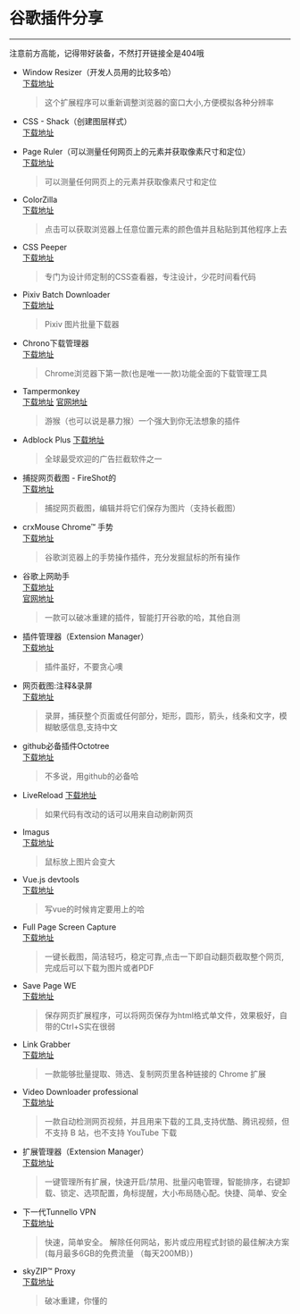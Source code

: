 # 谷歌插件分享
---
注意前方高能，记得带好装备，不然打开链接全是404哦

- Window Resizer（开发人员用的比较多哈）   
  [下载地址](https://chrome.google.com/webstore/detail/window-resizer/kkelicaakdanhinjdeammmilcgefonfh)   
  > 这个扩展程序可以重新调整浏览器的窗口大小,方便模拟各种分辨率

- CSS - Shack（创建图层样式）   
  [下载地址](https://chrome.google.com/webstore/detail/css-shack/geiccgjkigajaicecnhdokggninehdlp)     

- Page Ruler（可以测量任何网页上的元素并获取像素尺寸和定位）  
  [下载地址](https://chrome.google.com/webstore/detail/page-ruler/emliamioobfffbgcfdchabfibonehkme)   
  > 可以测量任何网页上的元素并获取像素尺寸和定位

- ColorZilla   
  [下载地址](https://chrome.google.com/webstore/detail/colorzilla/bhlhnicpbhignbdhedgjhgdocnmhomnp)   
  > 点击可以获取浏览器上任意位置元素的颜色值并且粘贴到其他程序上去

- CSS Peeper   
  [下载地址](https://chrome.google.com/webstore/detail/css-peeper/mbnbehikldjhnfehhnaidhjhoofhpehk)   
  > 专门为设计师定制的CSS查看器，专注设计，少花时间看代码

- Pixiv Batch Downloader   
  [下载地址](https://chrome.google.com/webstore/detail/pixiv-batch-downloader/hfgoikdmppghehigkckknikdgdcjbfpl)   
  > Pixiv 图片批量下载器

- Chrono下载管理器   
  [下载地址](https://chrome.google.com/webstore/detail/chrono-download-manager/mciiogijehkdemklbdcbfkefimifhecn)   
  > Chrome浏览器下第一款(也是唯一一款)功能全面的下载管理工具

- Tampermonkey   
  [下载地址](https://chrome.google.com/webstore/detail/tampermonkey/dhdgffkkebhmkfjojejmpbldmpobfkfo)
  [官网地址](https://tampermonkey.net/)   
  > 游猴（也可以说是暴力猴）一个强大到你无法想象的插件

- Adblock Plus
  [下载地址](https://chrome.google.com/webstore/detail/adblock-plus/cfhdojbkjhnklbpkdaibdccddilifddb)   
  > 全球最受欢迎的广告拦截软件之一

- 捕捉网页截图 - FireShot的   
  [下载地址](https://chrome.google.com/webstore/detail/take-webpage-screenshots/mcbpblocgmgfnpjjppndjkmgjaogfceg)   
  > 捕捉网页截图，编辑并将它们保存为图片（支持长截图）

- crxMouse Chrome™ 手势   
  [下载地址](https://chrome.google.com/webstore/detail/crxmouse-chrome-gestures/jlgkpaicikihijadgifklkbpdajbkhjo)   
  > 谷歌浏览器上的手势操作插件，充分发掘鼠标的所有操作

- 谷歌上网助手   
  [下载地址](https://chrome.google.com/webstore/detail/%E8%B0%B7%E6%AD%8C%E4%B8%8A%E7%BD%91%E5%8A%A9%E6%89%8B/nonmafimegllfoonjgplbabhmgfanaka?hl=zh-CN)   
  [官网地址](http://googlehelper.net/)   
  > 一款可以破冰重建的插件，智能打开谷歌的哈，其他自测

- 插件管理器（Extension Manager）   
  [下载地址](https://chrome.google.com/webstore/detail/extension-manager/gjldcdngmdknpinoemndlidpcabkggco)   
  > 插件虽好，不要贪心噢

- 网页截图:注释&录屏   
  [下载地址](https://chrome.google.com/webstore/detail/awesome-screenshot-screen/nlipoenfbbikpbjkfpfillcgkoblgpmj)   
  > 录屏，捕获整个页面或任何部分，矩形，圆形，箭头，线条和文字，模糊敏感信息,支持中文

- github必备插件Octotree   
  [下载地址](https://chrome.google.com/webstore/detail/octotree/bkhaagjahfmjljalopjnoealnfndnagc)   
  > 不多说，用github的必备哈

- LiveReload
  [下载地址](https://chrome.google.com/webstore/search/LiveReload)   
  >  如果代码有改动的话可以用来自动刷新网页

- Imagus   
  [下载地址](https://chrome.google.com/webstore/detail/imagus/immpkjjlgappgfkkfieppnmlhakdmaab)   
  > 鼠标放上图片会变大

- Vue.js devtools   
  [下载地址](https://chrome.google.com/webstore/detail/vuejs-devtools/nhdogjmejiglipccpnnnanhbledajbpd)   
  > 写vue的时候肯定要用上的哈

- Full Page Screen Capture   
  [下载地址](https://chrome.google.com/webstore/detail/full-page-screen-capture/fdpohaocaechififmbbbbbknoalclacl)   
  > 一键长截图，简洁轻巧，稳定可靠,点击一下即自动翻页截取整个网页,完成后可以下载为图片或者PDF

- Save Page WE   
  [下载地址](https://chrome.google.com/webstore/detail/save-page-we/dhhpefjklgkmgeafimnjhojgjamoafof)   
  > 保存网页扩展程序，可以将网页保存为html格式单文件，效果极好，自带的Ctrl+S实在很弱   

- Link Grabber   
  [下载地址](https://chrome.google.com/webstore/detail/link-grabber/caodelkhipncidmoebgbbeemedohcdma)   
  > 一款能够批量提取、筛选、复制网页里各种链接的 Chrome 扩展   

- Video Downloader professional   
  [下载地址](https://chrome.google.com/webstore/detail/video-downloader-professi/kmdldgcmokdpmacblnehppgkjphcbpnn)   
  > 一款自动检测网页视频，并且用来下载的工具,支持优酷、腾讯视频，但不支持 B 站，也不支持 YouTube 下载

- 扩展管理器（Extension Manager）   
  [下载地址](https://chrome.google.com/webstore/detail/extension-manager/gjldcdngmdknpinoemndlidpcabkggco)   
  > 一键管理所有扩展，快速开启/禁用、批量闪电管理，智能排序，右键卸载、锁定、选项配置，角标提醒，大小布局随心配。快捷、简单、安全

- 下一代Tunnello VPN   
  [下载地址](https://chrome.google.com/webstore/detail/tunnello-vpn-unblock-ultr/hoapmlpnmpaehilehggglehfdlnoegck)    
  > 快速，简单安全。 解除任何网站，影片或应用程式封锁的最佳解决方案(每月最多6GB的免费流量 （每天200MB）)

- skyZIP™ Proxy   
  [下载地址](https://chrome.google.com/webstore/detail/skyzip-proxy/hbgknjagaclofapkgkeapamhmglnbphi)   
  > 破冰重建，你懂的


